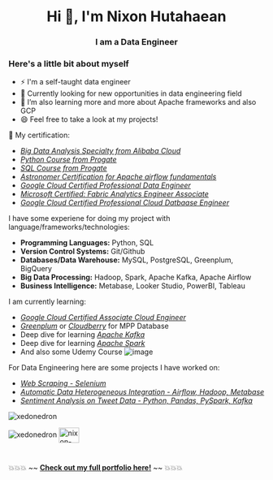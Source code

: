 <h1 align="center">Hi 👋, I'm Nixon Hutahaean</h1>
<h3 align="center">I am a Data Engineer</h3>

### Here's a little bit about myself

  - ⚡ I'm a self-taught data engineer
  - 🤔 Currently looking for new opportunities in data engineering field
  - 🌱 I’m also learning more and more about Apache frameworks and also GCP
  - 😄 Feel free to take a look at my projects!
  
📝 My certification:
  - [*Big Data Analysis Specialty from Alibaba Cloud*](https://drive.google.com/file/d/1Sq7GxHqUD0UWlDQQPsdVY9nYDyWH07Sw/view?usp=sharing)
  - [*Python Course from Progate*](https://drive.google.com/file/d/117XbX1nxjBIxpdYKD3yJoIlbWLPIS-HI/view?usp=sharing)
  - [*SQL Course from Progate*](https://drive.google.com/file/d/1GAbOEeKApx_4tKpnWy3LCXgMJIAG04zp/view?usp=sharing)
  - [*Astronomer Certification for Apache airflow fundamentals*](https://drive.google.com/file/d/1junXJWuuHpt-0Hu1Gg5SKAIJQlzCCAN4/view?usp=sharing)
  - [*Google Cloud Certified Professional Data Engineer*](https://drive.google.com/file/d/1upevxEBP4FX8lggBkC_8a6NkwOenNaiV/view?usp=sharing)
  - [*Microsoft Certified: Fabric Analytics Engineer Associate*](https://drive.google.com/file/d/1zTvpPCIU1z7I7fbTApRQwCHVQW_Kvrp4/view?usp=sharing)
  - [*Google Cloud Certified Professional Cloud Datbaase Engineer*](https://drive.google.com/file/d/10m6cyAhZMTwpLeAv-_qMWM0Irv9ARCNl/view?usp=sharing)

I have some experiene for doing my project with language/frameworks/technologies:
  - <strong>Programming Languages:</strong> Python, SQL
  - <strong>Version Control Systems:</strong> Git/Github
  - <strong>Databases/Data Warehouse:</strong> MySQL, PostgreSQL, Greenplum, BigQuery
  - <strong>Big Data Processing:</strong> Hadoop, Spark, Apache Kafka, Apache Airflow
  - <strong>Business Intelligence:</strong> Metabase, Looker Studio, PowerBI, Tableau
 
I am currently learning:
  - [*Google Cloud Certified Associate Cloud Engineer*](https://cloud.google.com/learn/certification/cloud-engineer)
  - [*Greenplum*](https://greenplum.org/tutorials/) or [*Cloudberry*](https://cloudberry.apache.org/) for MPP Database
  - Deep dive for learning [*Apache Kafka*](https://kafka.apache.org/)
  - Deep dive for learning [*Apache Spark*](https://spark.apache.org/)
  - And also some Udemy Course ![image](https://github.com/user-attachments/assets/37704092-38bb-45f8-ad68-9c757452bd48)


For Data Engineering here are some projects I have worked on:
  - [*Web Scraping - Selenium*](https://github.com/Xedonedron/web-scraping)
  - [*Automatic Data Heterogeneous Integration - Airflow, Hadoop, Metabase*](https://github.com/Xedonedron/data-lake-for-smart-farming)
  - [*Sentiment Analysis on Tweet Data - Python, Pandas, PySpark, Kafka*](https://github.com/Xedonedron/PDBFinalProject)

<p><img align="center" src="https://github-readme-stats.vercel.app/api/top-langs?username=xedonedron&show_icons=true&locale=en&layout=compact" alt="xedonedron" /></p>
<img src="https://komarev.com/ghpvc/?username=xedonedron&label=Profile%20views&color=0e75b6&style=flat" alt="xedonedron" /> <a href="https://linkedin.com/in/nixon-hutahaean" target="blank"><img align="center" src="https://raw.githubusercontent.com/rahuldkjain/github-profile-readme-generator/master/src/images/icons/Social/linked-in-alt.svg" alt="nixon-hutahaean" height="30" width="40" /></a>

#
  💥💥💥 ~~ [**Check out my full portfolio here!**](https://github.com/Xedonedron/portofolio) ~~ 💥💥💥
